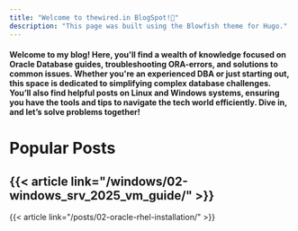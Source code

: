 ```yaml
---
title: "Welcome to thewired.in BlogSpot!👋"
description: "This page was built using the Blowfish theme for Hugo."
---
```


#### Welcome to my blog! Here, you'll find a wealth of knowledge focused on Oracle Database guides, troubleshooting ORA-errors, and solutions to common issues. Whether you're an experienced DBA or just starting out, this space is dedicated to simplifying complex database challenges. You’ll also find helpful posts on Linux and Windows systems, ensuring you have the tools and tips to navigate the tech world efficiently. Dive in, and let’s solve problems together!

# Popular Posts

{{< article link="/windows/02-windows_srv_2025_vm_guide/" >}}
---
{{< article link="/posts/02-oracle-rhel-installation/" >}}